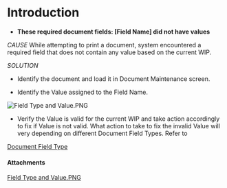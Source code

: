 # Introduction


- **These required document fields: [Field Name] did not have values**


*CAUSE* 
While attempting to print a document, system encountered a required field that does not contain any value based on the current WIP.

*SOLUTION* 
- Identify the document and load it in Document Maintenance screen.


- Identify the Value assigned to the Field Name.


![Field Type and Value.PNG](/.attachments/29920233.png)




- Verify the Value is valid for the current WIP and take action accordingly to fix if Value is not valid. What action to take to fix the invalid Value will very depending on different Document Field Types. Refer to

[Document Field Type](/iFactory-JGP-MES/iFactory-JGP-MES-Home/iFactory-JGP-MS/CONTENT/General-Production/Printing/Document-(3.0).md#Document(3.0)-DocumentFieldType)


#### Attachments

[Field Type and Value.PNG](/.attachments/29920233.png)
